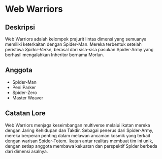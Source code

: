 # Web Warriors

## Deskripsi
Web Warriors adalah kelompok prajurit lintas dimensi yang semuanya memiliki keterkaitan dengan Spider-Man. Mereka terbentuk setelah peristiwa *Spider-Verse*, berasal dari sisa-sisa pasukan Spider-Army yang berhasil mengalahkan Inheritor bernama Morlun.

## Anggota
- Spider-Man  
- Peni Parker  
- Spider-Zero  
- Master Weaver  

## Catatan Lore
Web Warriors menjaga keseimbangan multiverse melalui ikatan mereka dengan Jaring Kehidupan dan Takdir. Sebagai penerus dari Spider-Army, mereka berperan penting dalam melawan ancaman kosmik yang terkait dengan warisan Spider-Totem. Ikatan antar realitas membuat tim ini unik, dengan setiap anggota membawa kekuatan dan perspektif Spider berbeda dari dimensi asalnya.
